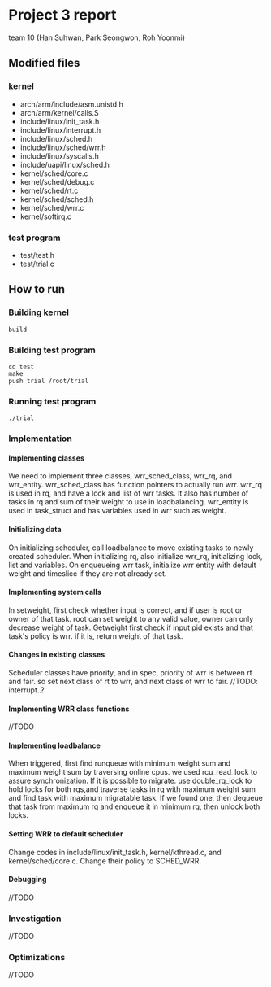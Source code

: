 # Project 3 report
team 10 (Han Suhwan, Park Seongwon, Roh Yoonmi)

## Modified files

### kernel
* arch/arm/include/asm.unistd.h
* arch/arm/kernel/calls.S
* include/linux/init_task.h
* include/linux/interrupt.h
* include/linux/sched.h
* include/linux/sched/wrr.h
* include/linux/syscalls.h
* include/uapi/linux/sched.h
* kernel/sched/core.c
* kernel/sched/debug.c
* kernel/sched/rt.c
* kernel/sched/sched.h
* kernel/sched/wrr.c
* kernel/softirq.c

### test program
* test/test.h
* test/trial.c

## How to run

### Building kernel
```
build
```

### Building test program
```
cd test
make
push trial /root/trial
```

### Running test program
```
./trial
```

### Implementation

#### Implementing classes
We need to implement three classes, wrr_sched_class, wrr_rq, and wrr_entity.
wrr_sched_class has function pointers to actually run wrr.
wrr_rq is used in rq, and have a lock and list of wrr tasks. It also has number of tasks in rq and sum of their weight to use in loadbalancing.
wrr_entity is used in task_struct and has variables used in wrr such as weight.

#### Initializing data
On initializing scheduler, call loadbalance to move existing tasks to newly created scheduler.
When initializing rq, also initialize wrr_rq, initializing lock, list and variables.
On enqueueing wrr task, initialize wrr entity with default weight and timeslice if they are not already set.

#### Implementing system calls
In setweight, first check whether input is correct, and if user is root or owner of that task.
root can set weight to any valid value, owner can only decrease weight of task.
Getweight first check if input pid exists and that task's policy is wrr. if it is, return weight of that task.

#### Changes in existing classes
Scheduler classes have priority, and in spec, priority of wrr is between rt and fair. so set next class of rt to wrr, and next class of wrr to fair.
//TODO: interrupt..?

#### Implementing WRR class functions
//TODO

#### Implementing loadbalance
When triggered, first find runqueue with minimum weight sum and maximum weight sum by traversing online cpus. we used rcu_read_lock to assure synchronization.
If it is possible to migrate. use double_rq_lock to hold locks for both rqs,and traverse tasks in rq with maximum weight sum and find task with maximum migratable task.
If we found one, then dequeue that task from maximum rq and enqueue it in minimum rq, then unlock both locks.

#### Setting WRR to default scheduler
Change codes in include/linux/init_task.h, kernel/kthread.c, and kernel/sched/core.c. Change their policy to SCHED_WRR.

#### Debugging
//TODO

### Investigation
//TODO

### Optimizations
//TODO
